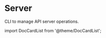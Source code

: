 # Server

CLI to manage API server operations.

import DocCardList from '@theme/DocCardList';

<DocCardList />
